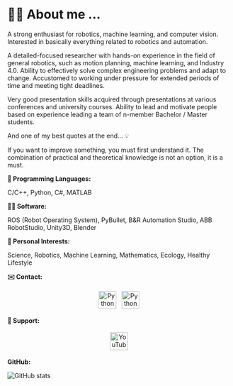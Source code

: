 # 🙋‍♂️ About me ...

A strong enthusiast for robotics, machine learning, and computer vision. Interested in basically everything related to robotics and automation.

A detailed-focused researcher with hands-on experience in the field of general robotics, such as motion planning, machine learning, and Industry 4.0. Ability to effectively solve complex engineering problems and adapt to change. Accustomed to working under pressure for extended periods of time and meeting tight deadlines.

Very good presentation skills acquired through presentations at various conferences and university courses. Ability to lead and motivate people based on experience leading a team of n-member Bachelor / Master students.

And one of my best quotes at the end... 💡

If you want to improve something, you must first understand it. The combination of practical and theoretical knowledge is not an option, it is a must.

**📝 Programming Languages:**

C/C++, Python, C#, MATLAB

**👨‍💻 Software:**

ROS (Robot Operating System), PyBullet, B&R Automation Studio, ABB RobotStudio, Unity3D, Blender

**🚀 Personal Interests:**

Science, Robotics, Machine Learning, Mathematics, Ecology, Healthy Lifestyle

**✉️ Contact:**

<p align="center">
  <a href="mailto:roman.parak@outlook.com" target="_blank" rel="noopener noreferrer"> <img src="https://cdn.jsdelivr.net/npm/simple-icons@3.13.0/icons/mail-dot-ru.svg" alt="Python" height="40" style="vertical-align:top; margin:4px"></a>
 <a href="https://www.linkedin.com/in/roman-parak-53960910a/" target="_blank" rel="noopener noreferrer"> <img src="https://cdn.jsdelivr.net/npm/simple-icons@v3/icons/linkedin.svg" alt="Python" height="40" style="vertical-align:top; margin:4px"></a>
</p>

**🤝 Support:**

<style>
  .custom-svg-color {
    fill: red; /* Change 'red' to your desired color */
  }
</style>

<p align="center">
  <a href="https://www.youtube.com/@RomanParak/videos" target="_blank" rel="noopener noreferrer">
    <img src="https://cdn.jsdelivr.net/npm/simple-icons@3.13.0/icons/youtube.svg" alt="YouTube" height="40" style="vertical-align:top; margin:4px" class="custom-svg-color">
  </a>
</p>

**GitHub:**

![GitHub stats](https://github-readme-stats.vercel.app/api?username=rparak&include_all_commits=true)

